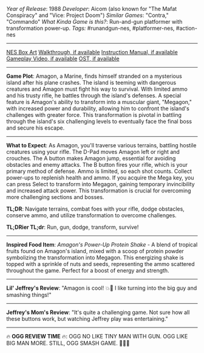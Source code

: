 *Year of Release*: 1988
*Developer*: Aicom (also known for "The Mafat Conspiracy" and "Vice: Project Doom")
*Similar Games*: "Contra," "Commando"
*What Kinda Game is this?*: Run-and-gun platformer with transformation power-up.
*Tags:* #runandgun-nes, #platformer-nes, #action-nes

---
[NES Box Art](https://www.google.com/search?tbm=isch&q=NES+Box+Art+Amagon) 
[Walkthrough, if available](https://www.google.com/search?q=Walkthrough+Amagon)
[Instruction Manual, if available](https://www.google.com/search?q=NES+Instruction+Manual+Amagon)
[Gameplay Video, if available](https://www.youtube.com/results?search_query=gameplay+NES+Amagon) 
[OST, if available](https://www.youtube.com/results?search_query=NES+Amagon+OST)

- - -
**Game Plot**: Amagon, a Marine, finds himself stranded on a mysterious island after his plane crashes. The island is teeming with dangerous creatures and Amagon must fight his way to survival. With limited ammo and his trusty rifle, he battles through the island's defenses. A special feature is Amagon's ability to transform into a muscular giant, "Megagon," with increased power and durability, allowing him to confront the island's challenges with greater force. This transformation is pivotal in battling through the island's six challenging levels to eventually face the final boss and secure his escape.

- - -
**What to Expect**: As Amagon, you'll traverse various terrains, battling hostile creatures using your rifle. The D-Pad moves Amagon left or right and crouches. The A button makes Amagon jump, essential for avoiding obstacles and enemy attacks. The B button fires your rifle, which is your primary method of defense. Ammo is limited, so each shot counts. Collect power-ups to replenish health and ammo. If you acquire the Mega key, you can press Select to transform into Megagon, gaining temporary invincibility and increased attack power. This transformation is crucial for overcoming more challenging sections and bosses.

**TL;DR**: Navigate terrains, combat foes with your rifle, dodge obstacles, conserve ammo, and utilize transformation to overcome challenges.

**TL;DRier TL;dr**: Run, gun, dodge, transform, survive!

---
**Inspired Food Item**: *Amagon's Power-Up Protein Shake* - A blend of tropical fruits found on Amagon's island, mixed with a scoop of protein powder symbolizing the transformation into Megagon. This energizing shake is topped with a sprinkle of nuts and seeds, representing the ammo scattered throughout the game. Perfect for a boost of energy and strength.

---
**Lil' Jeffrey's Review**: "Amagon is cool! 💥👾 I like turning into the big guy and smashing things!"

---
**Jeffrey's Mom's Review**: "It's quite a challenging game. Not sure how all these buttons work, but watching Jeffrey play was entertaining."

---
🔥 **OGG REVIEW TIME** 🔥: OGG NO LIKE TINY MAN WITH GUN. OGG LIKE BIG MAN MORE. STILL, OGG SMASH GAME. 🏹🔥👊